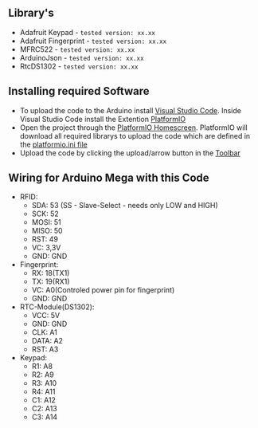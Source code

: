 

## Library's
- Adafruit Keypad       - `tested version: xx.xx`
- Adafruit Fingerprint  - `tested version: xx.xx`
- MFRC522               - `tested version: xx.xx`
- ArduinoJson           - `tested version: xx.xx`
- RtcDS1302             - `tested version: xx.xx`


## Installing required Software
- To upload the code to the Arduino install [Visual Studio Code](https://code.visualstudio.com/download). Inside Visual Studio Code install the Extention [PlatformIO](https://docs.platformio.org/en/stable/integration/ide/vscode.html#installation)
- Open the project through the [PlatformIO Homescreen](https://docs.platformio.org/en/stable/integration/ide/vscode.html#quick-start). PlatformIO will download all required librarys to upload the code which are defined in the [platformio.ini file](https://docs.platformio.org/en/latest/projectconf/index.html)
- Upload the code by clicking the upload/arrow button in the [Toolbar](https://docs.platformio.org/en/stable/integration/ide/vscode.html#platformio-toolbar)



## Wiring for Arduino Mega with this Code
<!-- Wiring not working for Arduino Mega: https://arduino.stackexchange.com/questions/60525/did-not-find-fingerprint-sensor-arduino-mega-2560-adafruit-fingerprint-sensor -->
- RFID:
    - SDA:  53 (SS - Slave-Select - needs only LOW and HIGH)
    - SCK:  52
    - MOSI: 51
    - MISO: 50
    - RST:  49
    - VC:   3,3V
    - GND:  GND
- Fingerprint:
    - RX:  18(TX1)
    - TX:  19(RX1)
    - VC:  A0(Controled power pin for fingerprint)
    - GND: GND
- RTC-Module(DS1302):
    - VCC:  5V
    - GND:  GND
    - CLK:  A1
    - DATA: A2
    - RST:  A3
- Keypad:
    - R1: A8
    - R2: A9
    - R3: A10
    - R4: A11
    - C1: A12
    - C2: A13
    - C3: A14

